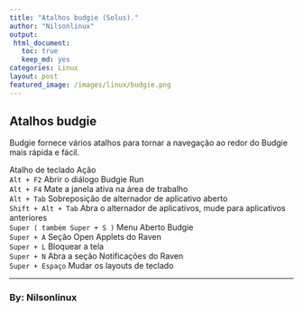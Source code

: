 ```yaml
---
title: "Atalhos budgie (Solus)."
author: "Nilsonlinux"
output:
 html_document:
   toc: true
   keep_md: yes
categories: Linux
layout: post
featured_image: /images/linux/budgie.png
---
```


## Atalhos budgie ##

Budgie fornece vários atalhos para tornar a navegação ao redor do Budgie mais rápida e fácil.  

Atalho de teclado	Ação  
```Alt + F2```	Abrir o diálogo Budgie Run  
```Alt + F4```	Mate a janela ativa na área de trabalho  
```Alt + Tab```	Sobreposição de alternador de aplicativo aberto  
```Shift + Alt + Tab```	Abra o alternador de aplicativos, mude para aplicativos anteriores  
```Super ( também Super + S )```	Menu Aberto Budgie  
```Super + A```	Seção Open Applets do Raven  
```Super + L```	Bloquear a tela  
```Super + N```	Abra a seção Notificações do Raven  
```Super + Espaço```	Mudar os layouts de teclado  
___
### By: Nilsonlinux ###  